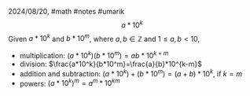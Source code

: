 2024/08/20, #math #notes #umarik 
$$a*10^k$$
Given $a*10^k$ and $b*10^m$, where $a, b \in\mathbb{Z}$ and $1\le a, b <10$,
- multiplication: $(a*10^k)(b*10^m)=ab*10^{k+m}$
- division: $\frac{a*10^k}{b*10^m}=\frac{a}{b}*10^{k-m}$
- addition and subtraction: $(a*10^k)+(b*10^m)=(a+b)*10^k$, if $k=m$
- powers: $(a*10^k)^m=a^m*10^{km}$